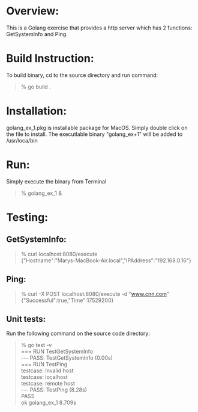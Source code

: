 # Overview:
This is a Golang exercise that provides a http server which has 2 functions: GetSystemInfo and Ping.

# Build Instruction:
To build binary, cd to the source directory and run command:
> % go build .

# Installation:
golang_ex_1.pkg is installable package for MacOS.  Simply double click on the file to install.  The executlable binary "golang_ex+1" will be added to /usr/loca/bin

# Run:
Simply execute the binary from Terminal
> % golang_ex_1 &

# Testing:
## GetSystemInfo:
> % curl localhost:8080/execute  
> {"Hostname":"Marys-MacBook-Air.local","IPAddress":"192.168.0.16"}

## Ping:
> % curl -X POST localhost:8080/execute -d "www.cnn.com"  
> {"Successful":true,"Time":17529200}

## Unit tests:
Run the following command on the source code directory:
> % go test -v  
> === RUN   TestGetSystemInfo  
> --- PASS: TestGetSystemInfo (0.00s)  
> === RUN   TestPing  
> testcase: Invalid host  
> testcase: localhost  
> testcase: remote host  
> --- PASS: TestPing (8.28s)  
> PASS  
> ok  	golang_ex_1	8.709s  

